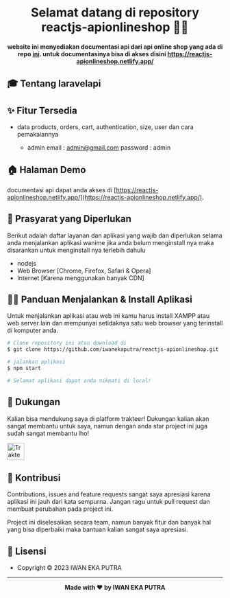 <h1 align="center">Selamat datang di repository reactjs-apionlineshop 👋🏻</h1>
<p></p>

<h4 align="center">website ini menyediakan documentasi api dari api online shop yang ada di repo <a href="https://github.com/iwanekaputra/laravelapi-onlineshop" target="_blank">ini</a>. untuk documentasinya bisa di akses disini <a href="https://reactjs-apionlineshop.netlify.app/">https://reactjs-apionlineshop.netlify.app/</a>
</h4>

<p></p>

<p></p>

<h2 id="tentang">🎓 Tentang laravelapi</h2>

<p></p>

<h2 id="fitur">✨ Fitur Tersedia</h2>

- data products, orders, cart, authentication, size, user dan cara pemakaiannya

   - admin
        email : admin@gmail.com 
        password : admin

<p></p>

<h2 id="demo">🏠 Halaman Demo</h2>

documentasi api dapat anda akses di [https://reactjs-apionlineshop.netlify.app/](https://reactjs-apionlineshop.netlify.app/).

<p></p>

<h2 id="syarat">💾 Prasyarat yang Diperlukan</h2>

Berikut adalah daftar layanan dan aplikasi yang wajib dan diperlukan selama anda menjalankan aplikasi wanime jika anda belum menginstall nya maka disarankan untuk menginstall nya terlebih dahulu

- nodejs
- Web Browser [Chrome, Firefox, Safari & Opera]
- Internet [Karena menggunakan banyak CDN]

<p></p>

<h2 id="download">🐱‍💻 Panduan Menjalankan & Install Aplikasi</h2>

Untuk menjalankan aplikasi atau web ini kamu harus install XAMPP atau web server lain dan mempunyai setidaknya satu web browser yang terinstall di komputer anda.

```bash
# Clone repository ini atau download di
$ git clone https://github.com/iwanekaputra/reactjs-apionlineshop.git

# jalankan aplikasi
$ npm start

# Selamat aplikasi dapat anda nikmati di local!
```
<p></p>

<h2 id="dukungan">💌 Dukungan</h2>

Kalian bisa mendukung saya di platform trakteer! Dukungan kalian akan sangat membantu untuk saya, namun dengan anda star project ini juga sudah sangat membantu lho!

<p></p>

<a href="https://trakteer.id/iwanekaputra" target="_blank"><img id="wse-buttons-preview" src="https://cdn.trakteer.id/images/embed/trbtn-red-5.png" height="40" style="border:0px;height:40px;" alt="Trakteer Saya"></a>

<p></p>

<h2 id="kontribusi">🤝 Kontribusi</h2>

Contributions, issues and feature requests sangat saya apresiasi karena aplikasi ini jauh dari kata sempurna. Jangan ragu untuk pull request dan membuat perubahan pada project ini.

Project ini diselesaikan secara team, namun banyak fitur dan banyak hal yang bisa diperbaiki maka bantuan kalian sangat saya apresiasi.

<p></p>

<h2 id="lisensi">📝 Lisensi</h2>

- Copyright © 2023 IWAN EKA PUTRA

---

**<p align="center">Made with ❤️ by IWAN EKA PUTRA</p>**

